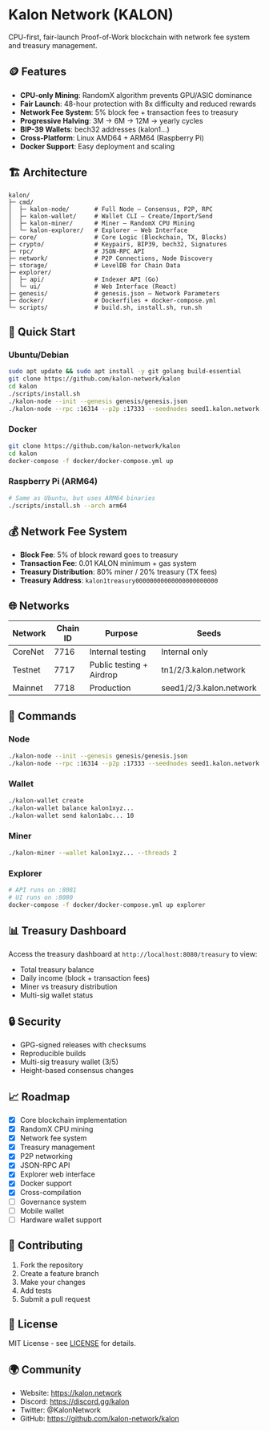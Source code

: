 # Kalon Network (KALON)

CPU-first, fair-launch Proof-of-Work blockchain with network fee system and treasury management.

## 🪙 Features

- **CPU-only Mining**: RandomX algorithm prevents GPU/ASIC dominance
- **Fair Launch**: 48-hour protection with 8x difficulty and reduced rewards
- **Network Fee System**: 5% block fee + transaction fees to treasury
- **Progressive Halving**: 3M → 6M → 12M → yearly cycles
- **BIP-39 Wallets**: bech32 addresses (kalon1...)
- **Cross-Platform**: Linux AMD64 + ARM64 (Raspberry Pi)
- **Docker Support**: Easy deployment and scaling

## 🏗️ Architecture

```
kalon/
├─ cmd/
│  ├─ kalon-node/       # Full Node – Consensus, P2P, RPC
│  ├─ kalon-wallet/     # Wallet CLI – Create/Import/Send
│  ├─ kalon-miner/      # Miner – RandomX CPU Mining
│  └─ kalon-explorer/   # Explorer – Web Interface
├─ core/                # Core Logic (Blockchain, TX, Blocks)
├─ crypto/              # Keypairs, BIP39, bech32, Signatures
├─ rpc/                 # JSON-RPC API
├─ network/             # P2P Connections, Node Discovery
├─ storage/             # LevelDB for Chain Data
├─ explorer/
│  ├─ api/              # Indexer API (Go)
│  └─ ui/               # Web Interface (React)
├─ genesis/             # genesis.json – Network Parameters
├─ docker/              # Dockerfiles + docker-compose.yml
└─ scripts/             # build.sh, install.sh, run.sh
```

## 🚀 Quick Start

### Ubuntu/Debian
```bash
sudo apt update && sudo apt install -y git golang build-essential
git clone https://github.com/kalon-network/kalon
cd kalon
./scripts/install.sh
./kalon-node --init --genesis genesis/genesis.json
./kalon-node --rpc :16314 --p2p :17333 --seednodes seed1.kalon.network:17333,seed2.kalon.network:17333
```

### Docker
```bash
git clone https://github.com/kalon-network/kalon
cd kalon
docker-compose -f docker/docker-compose.yml up
```

### Raspberry Pi (ARM64)
```bash
# Same as Ubuntu, but uses ARM64 binaries
./scripts/install.sh --arch arm64
```

## 💰 Network Fee System

- **Block Fee**: 5% of block reward goes to treasury
- **Transaction Fee**: 0.01 KALON minimum + gas system
- **Treasury Distribution**: 80% miner / 20% treasury (TX fees)
- **Treasury Address**: `kalon1treasury00000000000000000000000`

## 🌐 Networks

| Network | Chain ID | Purpose | Seeds |
|---------|----------|---------|-------|
| CoreNet | 7716 | Internal testing | Internal only |
| Testnet | 7717 | Public testing + Airdrop | tn1/2/3.kalon.network |
| Mainnet | 7718 | Production | seed1/2/3.kalon.network |

## 🔧 Commands

### Node
```bash
./kalon-node --init --genesis genesis/genesis.json
./kalon-node --rpc :16314 --p2p :17333 --seednodes seed1.kalon.network:17333
```

### Wallet
```bash
./kalon-wallet create
./kalon-wallet balance kalon1xyz...
./kalon-wallet send kalon1abc... 10
```

### Miner
```bash
./kalon-miner --wallet kalon1xyz... --threads 2
```

### Explorer
```bash
# API runs on :8081
# UI runs on :8080
docker-compose -f docker/docker-compose.yml up explorer
```

## 📊 Treasury Dashboard

Access the treasury dashboard at `http://localhost:8080/treasury` to view:
- Total treasury balance
- Daily income (block + transaction fees)
- Miner vs treasury distribution
- Multi-sig wallet status

## 🔒 Security

- GPG-signed releases with checksums
- Reproducible builds
- Multi-sig treasury wallet (3/5)
- Height-based consensus changes

## 📈 Roadmap

- [x] Core blockchain implementation
- [x] RandomX CPU mining
- [x] Network fee system
- [x] Treasury management
- [x] P2P networking
- [x] JSON-RPC API
- [x] Explorer web interface
- [x] Docker support
- [x] Cross-compilation
- [ ] Governance system
- [ ] Mobile wallet
- [ ] Hardware wallet support

## 🤝 Contributing

1. Fork the repository
2. Create a feature branch
3. Make your changes
4. Add tests
5. Submit a pull request

## 📄 License

MIT License - see [LICENSE](LICENSE) for details.

## 🌍 Community

- Website: https://kalon.network
- Discord: https://discord.gg/kalon
- Twitter: @KalonNetwork
- GitHub: https://github.com/kalon-network/kalon
